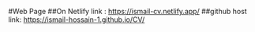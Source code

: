 #Web Page
##On Netlify
link : https://ismail-cv.netlify.app/
##github host
link: https://ismail-hossain-1.github.io/CV/
